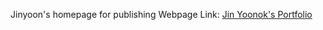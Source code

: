 Jinyoon's homepage for publishing
Webpage Link: [Jin Yoonok's Portfolio](https://jinyoonok2.github.io/)
